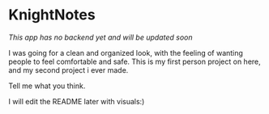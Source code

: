 # KnightNotes
*This app has no backend yet and will be updated soon*

I was going for a clean and organized look, with the feeling of wanting people to feel comfortable and safe. This is my first person project on here, and my second project i ever made. 

Tell me what you think.

I will edit the README later with visuals:)
